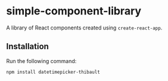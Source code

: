 # simple-component-library

A library of React components created using `create-react-app`.

## Installation

Run the following command:

`npm install datetimepicker-thibault`